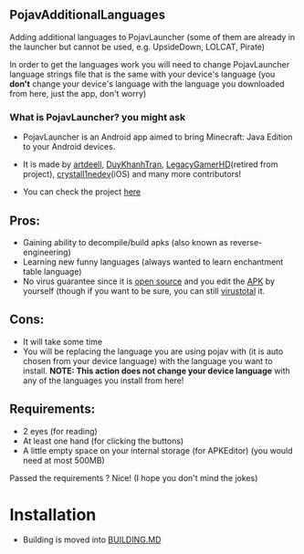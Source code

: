 ## PojavAdditionalLanguages
Adding additional languages to PojavLauncher (some of them are already in the launcher but cannot be used, e.g. UpsideDown, LOLCAT, Pirate)

In order to get the languages work you will need to change PojavLauncher language strings file that is the same with your device's language (you **don't** change your device's language with the language you downloaded from here, just the app, don't worry)
### What is PojavLauncher? you might ask
* PojavLauncher is an Android app aimed to bring Minecraft: Java Edition to your Android devices.

* It is made by [artdeell](https://github.com/artdeell), [DuyKhanhTran](https://github.com/khanhduytran0), [LegacyGamerHD](https://github.com/LegacyGamerHD)(retired from project), [crystall1nedev](https://github.com/crystall1nedev)(iOS) and many more contributors!

* You can check the project [here](https://github.com/PojavLauncherTeam/PojavLauncher)

## Pros:
* Gaining ability to decompile/build apks (also known as reverse-engineering)
* Learning new funny languages (always wanted to learn enchantment table language)
* No virus guarantee since it is [open source](https://github.com/PojavLauncherTeam/PojavLauncher) and you edit the [APK](https://en.m.wikipedia.org/wiki/Apk_(file_format)) by yourself (though if you want to be sure, you can still [virustotal](https://virustotal.com) it.

## Cons:
* It will take some time
* You will be replacing the language you are using pojav with (it is auto chosen from your device language) with the language you want to install.
**NOTE: This action does not change your device language** with any of the languages you install from here!

## Requirements:
* 2 eyes (for reading)
* At least one hand (for clicking the buttons)
* A little empty space on your internal storage (for APKEditor) (you would need at most 500MB)

Passed the requirements ? Nice! (I hope you don't mind the jokes)

# Installation
* Building is moved into [BUILDING.MD](/BUILDING.MD)
